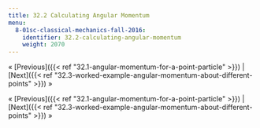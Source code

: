 ```yaml
---
title: 32.2 Calculating Angular Momentum
menu:
  8-01sc-classical-mechanics-fall-2016:
    identifier: 32.2-calculating-angular-momentum
    weight: 2070
---
```

« [Previous]({{< ref "32.1-angular-momentum-for-a-point-particle" >}}) | [Next]({{< ref "32.3-worked-example-angular-momentum-about-different-points" >}}) »

« [Previous]({{< ref "32.1-angular-momentum-for-a-point-particle" >}}) | [Next]({{< ref "32.3-worked-example-angular-momentum-about-different-points" >}}) »